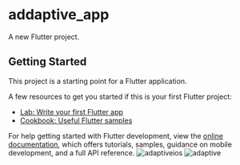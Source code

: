 # addaptive_app

A new Flutter project.

## Getting Started

This project is a starting point for a Flutter application.

A few resources to get you started if this is your first Flutter project:

- [Lab: Write your first Flutter app](https://docs.flutter.dev/get-started/codelab)
- [Cookbook: Useful Flutter samples](https://docs.flutter.dev/cookbook)

For help getting started with Flutter development, view the
[online documentation](https://docs.flutter.dev/), which offers tutorials,
samples, guidance on mobile development, and a full API reference.
![adaptiveios](https://user-images.githubusercontent.com/90738592/196189389-7805ebfb-ea78-43b6-8a9b-c56e10d26941.png)
![adaptive](https://user-images.githubusercontent.com/90738592/196189398-5b19353a-c555-4e45-8818-c0a46f9fe60a.png)
